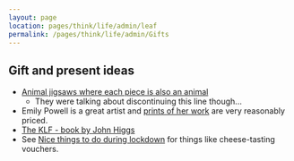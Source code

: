 ```yaml
---
layout: page
location: pages/think/life/admin/leaf
permalink: /pages/think/life/admin/Gifts
---
```


## Gift and present ideas

- [Animal jigsaws where each piece is also an animal](https://www.sellab.co/products/wooden-jigsaw-puzzles-pressltm-2)
    - They were talking about discontinuing this line though...
- Emily Powell is a great artist and [prints of her work](https://www.eastendprints.co.uk/categories/artists/artists-a-f/emily-powell.html) are very reasonably priced.
- [The KLF - book by John Higgs](https://johnhiggs.com/books/the-klf/)
- See [Nice things to do during lockdown](/pages/think/life/health-stuff/Covid#nice-things-to-do-during-lockdown) for things like cheese-tasting vouchers.